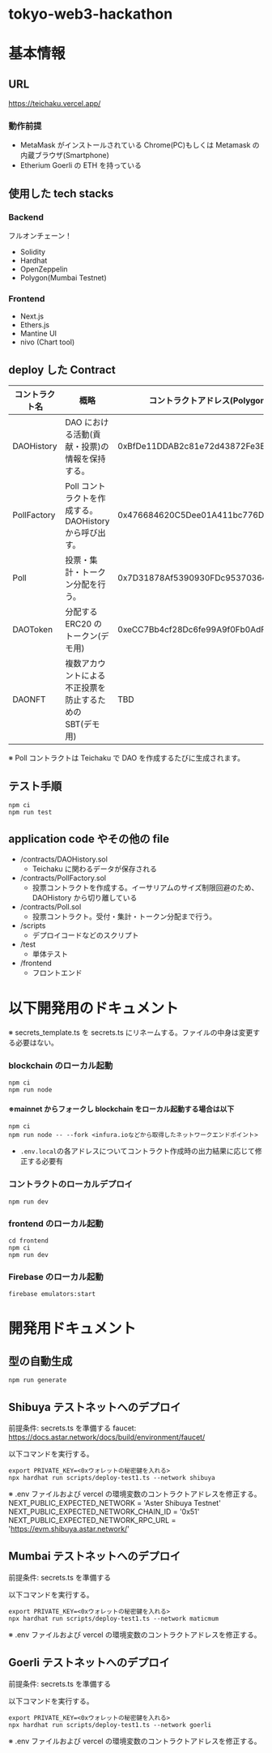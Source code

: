 # tokyo-web3-hackathon

# 基本情報

## URL

https://teichaku.vercel.app/

### 動作前提

- MetaMask がインストールされている Chrome(PC)もしくは Metamask の内蔵ブラウザ(Smartphone)
- Etherium Goerli の ETH を持っている

## 使用した tech stacks

### Backend

フルオンチェーン！

- Solidity
- Hardhat
- OpenZeppelin
- Polygon(Mumbai Testnet)

### Frontend

- Next.js
- Ethers.js
- Mantine UI
- nivo (Chart tool)

## deploy した Contract

| コントラクト名 | 概略                                                     | コントラクトアドレス(Polygon Mumbai)       |
| -------------- | -------------------------------------------------------- | ------------------------------------------ |
| DAOHistory     | DAO における活動(貢献・投票)の情報を保持する。           | 0xBfDe11DDAB2c81e72d43872Fe3Ed1e47d54C1A75 |
| PollFactory    | Poll コントラクトを作成する。DAOHistory から呼び出す。   | 0x476684620C5Dee01A411bc776D511f7081FF47b5 |
| Poll           | 投票・集計・トークン分配を行う。                         | 0x7D31878Af5390930FDc95370364ef2a4328dA639 |
| DAOToken       | 分配する ERC20 のトークン(デモ用)                        | 0xeCC7Bb4cf28Dc6fe99A9f0Fb0AdFD5a2E0F7707A |
| DAONFT         | 複数アカウントによる不正投票を防止するための SBT(デモ用) | TBD                                        |

※ Poll コントラクトは Teichaku で DAO を作成するたびに生成されます。

## テスト手順

```
npm ci
npm run test
```

## application code やその他の file

- /contracts/DAOHistory.sol
  - Teichaku に関わるデータが保存される
- /contracts/PollFactory.sol
  - 投票コントラクトを作成する。イーサリアムのサイズ制限回避のため、DAOHistory から切り離している
- /contracts/Poll.sol
  - 投票コントラクト。受付・集計・トークン分配まで行う。
- /scripts
  - デプロイコードなどのスクリプト
- /test
  - 単体テスト
- /frontend
  - フロントエンド

# 以下開発用のドキュメント

※ secrets_template.ts を secrets.ts にリネームする。ファイルの中身は変更する必要はない。

### blockchain のローカル起動

```
npm ci
npm run node
```

#### ※mainnet からフォークし blockchain をローカル起動する場合は以下

```
npm ci
npm run node -- --fork <infura.ioなどから取得したネットワークエンドポイント>
```

- `.env.local`の各アドレスについてコントラクト作成時の出力結果に応じて修正する必要有

### コントラクトのローカルデプロイ

```
npm run dev
```

### frontend のローカル起動

```
cd frontend
npm ci
npm run dev
```

### Firebase のローカル起動

```
firebase emulators:start
```

# 開発用ドキュメント

## 型の自動生成

```
npm run generate
```

## Shibuya テストネットへのデプロイ

前提条件: secrets.ts を準備する
faucet: https://docs.astar.network/docs/build/environment/faucet/

以下コマンドを実行する。

```
export PRIVATE_KEY=<0xウォレットの秘密鍵を入れる>
npx hardhat run scripts/deploy-test1.ts --network shibuya
```

※ .env ファイルおよび vercel の環境変数のコントラクトアドレスを修正する。
NEXT_PUBLIC_EXPECTED_NETWORK = 'Aster Shibuya Testnet'
NEXT_PUBLIC_EXPECTED_NETWORK_CHAIN_ID = '0x51'
NEXT_PUBLIC_EXPECTED_NETWORK_RPC_URL = 'https://evm.shibuya.astar.network/'

## Mumbai テストネットへのデプロイ

前提条件: secrets.ts を準備する

以下コマンドを実行する。

```
export PRIVATE_KEY=<0xウォレットの秘密鍵を入れる>
npx hardhat run scripts/deploy-test1.ts --network maticmum
```

※ .env ファイルおよび vercel の環境変数のコントラクトアドレスを修正する。

## Goerli テストネットへのデプロイ

前提条件: secrets.ts を準備する

以下コマンドを実行する。

```
export PRIVATE_KEY=<0xウォレットの秘密鍵を入れる>
npx hardhat run scripts/deploy-test1.ts --network goerli
```

※ .env ファイルおよび vercel の環境変数のコントラクトアドレスを修正する。
